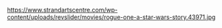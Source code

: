 
https://www.strandartscentre.com/wp-content/uploads/revslider/movies/rogue-one-a-star-wars-story.43971.jpg
